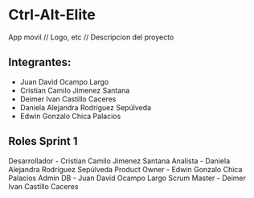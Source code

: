 # Ctrl-Alt-Elite
App movil
// Logo, etc
// Descripcion del proyecto

## Integrantes:
- Juan David Ocampo Largo
- Cristian Camilo Jimenez Santana
- Deimer Ivan Castillo Caceres
- Daniela Alejandra Rodríguez Sepúlveda
- Edwin Gonzalo Chica Palacios

## Roles Sprint 1
Desarrollador - Cristian Camilo Jimenez Santana
Analista - Daniela Alejandra Rodríguez Sepúlveda
Product Owner - Edwin Gonzalo Chica Palacios 
Admin DB - Juan David Ocampo Largo
Scrum Master - Deimer Ivan Castillo Caceres
